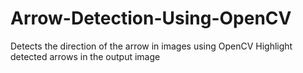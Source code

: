 # Arrow-Detection-Using-OpenCV
Detects the direction of the arrow in images using OpenCV
Highlight detected arrows in the output image

